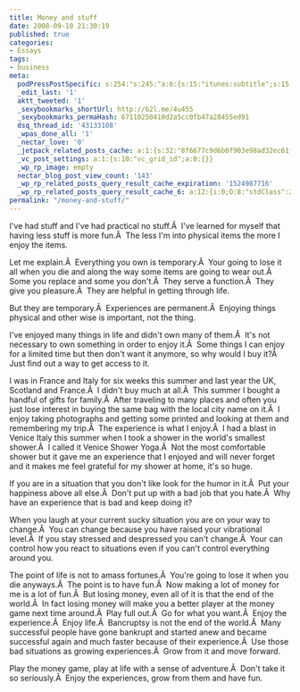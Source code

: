 ```yaml
---
title: Money and stuff
date: 2008-09-10 21:30:19
published: true
categories:
- Essays
tags:
- business
meta:
  podPressPostSpecific: s:254:"s:245:"a:6:{s:15:"itunes:subtitle";s:15:"##PostExcerpt##";s:14:"itunes:summary";s:15:"##PostExcerpt##";s:15:"itunes:keywords";s:17:"##WordPressCats##";s:13:"itunes:author";s:10:"##Global##";s:15:"itunes:explicit";s:2:"No";s:12:"itunes:block";s:2:"No";}";";
  _edit_last: '1'
  aktt_tweeted: '1'
  _sexybookmarks_shortUrl: http://b2l.me/4u455
  _sexybookmarks_permaHash: 67110250410d2a5cc0fb47a28455ed91
  dsq_thread_id: '43133108'
  _wpas_done_all: '1'
  _nectar_love: '0'
  _jetpack_related_posts_cache: a:1:{s:32:"8f6677c9d6b0f903e98ad32ec61f8deb";a:2:{s:7:"expires";i:1470549749;s:7:"payload";a:3:{i:0;a:1:{s:2:"id";i:1423;}i:1;a:1:{s:2:"id";i:5870;}i:2;a:1:{s:2:"id";i:968;}}}}
  _vc_post_settings: a:1:{s:10:"vc_grid_id";a:0:{}}
  _wp_rp_image: empty
  nectar_blog_post_view_count: '143'
  _wp_rp_related_posts_query_result_cache_expiration: '1524987716'
  _wp_rp_related_posts_query_result_cache_6: a:12:{i:0;O:8:"stdClass":2:{s:7:"post_id";s:4:"4395";s:5:"score";s:17:"61.71372122064562";}i:1;O:8:"stdClass":2:{s:7:"post_id";s:4:"2795";s:5:"score";s:18:"58.826323593589315";}i:2;O:8:"stdClass":2:{s:7:"post_id";s:3:"831";s:5:"score";s:18:"55.608865985980636";}i:3;O:8:"stdClass":2:{s:7:"post_id";s:3:"288";s:5:"score";s:18:"55.608865985980636";}i:4;O:8:"stdClass":2:{s:7:"post_id";s:3:"702";s:5:"score";s:17:"55.35383794878447";}i:5;O:8:"stdClass":2:{s:7:"post_id";s:3:"662";s:5:"score";s:17:"55.35383794878447";}i:6;O:8:"stdClass":2:{s:7:"post_id";s:4:"2686";s:5:"score";s:17:"53.51948424205328";}i:7;O:8:"stdClass":2:{s:7:"post_id";s:3:"728";s:5:"score";s:17:"52.14987982518602";}i:8;O:8:"stdClass":2:{s:7:"post_id";s:3:"665";s:5:"score";s:17:"51.89485178798986";}i:9;O:8:"stdClass":2:{s:7:"post_id";s:3:"746";s:5:"score";s:18:"26.509130005533297";}i:10;O:8:"stdClass":2:{s:7:"post_id";s:4:"4419";s:5:"score";s:18:"24.163689483884045";}i:11;O:8:"stdClass":2:{s:7:"post_id";s:3:"893";s:5:"score";s:17:"21.90457529848865";}}
permalink: "/money-and-stuff/"
---
```

I've had stuff and I've had practical no stuff.Â  I've learned for myself that having less stuff is more fun.Â  The less I'm into physical items the more I enjoy the items.

Let me explain.Â  Everything you own is temporary.Â  Your going to lose it all when you die and along the way some items are going to wear out.Â  Some you replace and some you don't.Â  They serve a function.Â  They give you pleasure.Â  They are helpful in getting through life.

But they are temporary.Â  Experiences are permanent.Â  Enjoying things physical and other wise is important, not the thing.

I've enjoyed many things in life and didn't own many of them.Â  It's not necessary to own something in order to enjoy it.Â  Some things I can enjoy for a limited time but then don't want it anymore, so why would I buy it?Â  Just find out a way to get access to it.

I was in France and Italy for six weeks this summer and last year the UK, Scotland and France.Â  I didn't buy much at all.Â  This summer I bought a handful of gifts for family.Â  After traveling to many places and often you just lose interest in buying the same bag with the local city name on it.Â  I enjoy taking photographs and getting some printed and looking at them and remembering my trip.Â  The experience is what I enjoy.Â  I had a blast in Venice Italy this summer when I took a shower in the world's smallest shower.Â  I called it Venice Shower Yoga.Â  Not the most comfortable shower but it gave me an experience that I enjoyed and will never forget and it makes me feel grateful for my shower at home, it's so huge.

If you are in a situation that you don't like look for the humor in it.Â  Put your happiness above all else.Â  Don't put up with a bad job that you hate.Â  Why have an experience that is bad and keep doing it?

When you laugh at your current sucky situation you are on your way to change.Â  You can change because you have raised your vibrational level.Â  If you stay stressed and despressed you can't change.Â  Your can control how you react to situations even if you can't control everything around you.

The point of life is not to amass fortunes.Â  You're going to lose it when you die anyways.Â  The point is to have fun.Â  Now making a lot of money for me is a lot of fun.Â  But losing money, even all of it is that the end of the world.Â  In fact losing money will make you a better player at the money game next time around.Â  Play full out.Â  Go for what you want.Â  Enjoy the experience.Â  Enjoy life.Â  Bancruptsy is not the end of the world.Â  Many successful people have gone bankrupt and started anew and became successful again and much faster because of their experience.Â  Use those bad situations as growing experiences.Â  Grow from it and move forward.

Play the money game, play at life with a sense of adventure.Â  Don't take it so seriously.Â  Enjoy the experiences, grow from them and have fun.
